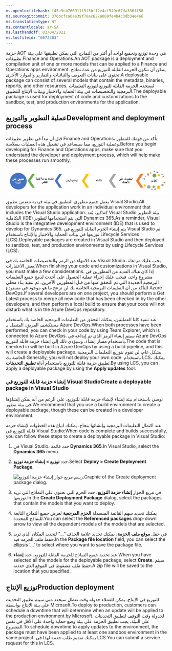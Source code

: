 ```yaml
---
ms.openlocfilehash: f45e9cb766911f5f3bf12e4cf549c67da336ff58
ms.sourcegitcommit: 376bcfca0ae39f70ac627a080fe4b4c3db34e466
ms.translationtype: HT
ms.contentlocale: ar-SA
ms.lasthandoff: 03/04/2021
ms.locfileid: "6072303"
---
```

<span data-ttu-id="c5eb3-101">حزمة AOT هي وحدة توزيع وتجميع لواحد أو أكثر من النماذج التي يمكن تطبيقها على بيئة تطبيقات Finance and Operations.</span><span class="sxs-lookup"><span data-stu-id="c5eb3-101">An AOT package is a deployment and compilation unit of one or more models that can be applied to a Finance and Operations apps environment.</span></span> <span data-ttu-id="c5eb3-102">يمكن أن تتكون الحزمة القابلة للتوزيع من عدة نماذج تحتوي على بيانات التعريف والثنائيات والتقارير والموارد الأخرى.</span><span class="sxs-lookup"><span data-stu-id="c5eb3-102">A deployable package can consist of several models that contain the metadata, binaries, reports, and other resources.</span></span> <span data-ttu-id="c5eb3-103">تُستخدم الحزمة القابلة للتوزيع لتوزيع التعليمات البرمجية والتخصيصات في بيئة الحماية والاختبار وبيئات الإنتاج للتطبيق.</span><span class="sxs-lookup"><span data-stu-id="c5eb3-103">The deployable package is used for deployment of code and customizations to the sandbox, test, and production environments for the application.</span></span>
 
## <a name="development-and-deployment-process"></a><span data-ttu-id="c5eb3-104">عملية التطوير والتوزيع</span><span class="sxs-lookup"><span data-stu-id="c5eb3-104">Development and deployment process</span></span> 

<span data-ttu-id="c5eb3-105">قبل أن تبدأ في تطوير تطبيقات Finance and Operations، تأكد من فهمك للمطور وعملية التوزيع، مما سيساعد في تشغيل هذه العمليات بسلاسة.</span><span class="sxs-lookup"><span data-stu-id="c5eb3-105">Before you begin developing for Finance and Operations apps, make sure that you understand the developer and deployment process, which will help make these processes run smoothly.</span></span> 

![رسم تخطيطي للمطور وعملية التوزيع.](../media/deploy-process.png)

<span data-ttu-id="c5eb3-107">يعمل جميع مطوري التطبيق في بيئة فردية تتضمن تطبيق Visual Studio.</span><span class="sxs-lookup"><span data-stu-id="c5eb3-107">All developers for the application work in an individual environment that includes the Visual Studio application.</span></span> <span data-ttu-id="c5eb3-108">كتذكير، يُعد Visual Studio بيئة التطوير التكاملية (IDE) التي يتم استخدامها لتطوير Dynamics 365.</span><span class="sxs-lookup"><span data-stu-id="c5eb3-108">As a reminder, Visual Studio is the integrative development environment (IDE) that is used to develop for Dynamics 365.</span></span> <span data-ttu-id="c5eb3-109">يتم إنشاء الحزم القابلة للتوزيع في Visual Studio ثم توزيعها في بيئات الحماية والاختبار والإنتاج باستخدام Lifecycle Services ‏(LCS).</span><span class="sxs-lookup"><span data-stu-id="c5eb3-109">Deployable packages are created in Visual Studio and then deployed to sandbox, test, and production environments by using Lifecycle Services (LCS).</span></span>

<span data-ttu-id="c5eb3-110">عند الانتهاء من الرمز والتخصيصات الخاصة بك في Visual Studio، يجب عليك مراعاة بعض الاعتبارات.</span><span class="sxs-lookup"><span data-stu-id="c5eb3-110">When finishing your code and customizations in Visual Studio, you must make a few considerations.</span></span> <span data-ttu-id="c5eb3-111">إذا كان هناك العديد من المطورين في مشروع واحد، فيجب عليك إجراء عملية الحصول على أحدث لدمج جميع التعليمات البرمجية الجديدة التي تم التحقق منها من قبل المطورين الآخرين، ثم تنفيذ بناء محلي للتأكد من أن التعليمات البرمجية الخاصة بك لن تزعج ما هو موجود في مستودع Azure DevOps.</span><span class="sxs-lookup"><span data-stu-id="c5eb3-111">If several developers are on one project, you should perform a Get Latest process to merge all new code that has been checked in by the other developers, and then perform a local build to ensure that your code will not disturb what is in the Azure DevOps repository.</span></span>

<span data-ttu-id="c5eb3-112">عند تنفيذ كلتا العمليتين، يمكنك التحقق من التعليمات البرمجية الخاصة بك باستخدام مستكشف الفريق، المتصل بـ Azure DevOps.</span><span class="sxs-lookup"><span data-stu-id="c5eb3-112">When both processes have been performed, you can check in your code by using Team Explorer, which is connected to Azure DevOps.</span></span> <span data-ttu-id="c5eb3-113">سيتم إنشاء الرمز الذي تم إيداعه في Azure DevOps باستخدام مسار إنشاء، وسيؤدي ذلك إلى إنشاء حزمة قابلة للتوزيع.</span><span class="sxs-lookup"><span data-stu-id="c5eb3-113">The code that is checked in will be built in Azure DevOps by using a build pipeline, and this will create a deployable package.</span></span> <span data-ttu-id="c5eb3-114">بشكل عام، لن تقوم بتوزيع التعليمات البرمجية الخاصة بك.</span><span class="sxs-lookup"><span data-stu-id="c5eb3-114">Generally, you will not deploy your own code.</span></span> <span data-ttu-id="c5eb3-115">باستخدام LCS، يمكنك تطبيق حزمة قابلة للتوزيع باستخدام أداة **تطبيق التحديثات**.</span><span class="sxs-lookup"><span data-stu-id="c5eb3-115">By using LCS, you can apply a deployable package by using the **Apply updates** tool.</span></span>

### <a name="create-a-deployable-package-in-visual-studio"></a><span data-ttu-id="c5eb3-116">إنشاء حزمة قابلة للتوزيع في Visual Studio</span><span class="sxs-lookup"><span data-stu-id="c5eb3-116">Create a deployable package in Visual Studio</span></span> 

<span data-ttu-id="c5eb3-117">نوصي باستخدام بيئة إنشاء لإنشاء حزمة قابلة للتوزيع، على الرغم من أنه يمكن إنشاؤها في بيئة مطور.</span><span class="sxs-lookup"><span data-stu-id="c5eb3-117">We recommend that you use a build environment to create a deployable package, though these can be created in a developer environment.</span></span>

<span data-ttu-id="c5eb3-118">عند اكتمال التعليمات البرمجية وإنشائها بنجاح، يمكنك اتباع هذه الخطوات لإنشاء حزمة قابلة للتوزيع في Visual Studio:</span><span class="sxs-lookup"><span data-stu-id="c5eb3-118">When code is complete and builds successfully, you can follow these steps to create a deployable package in Visual Studio:</span></span>

1.  <span data-ttu-id="c5eb3-119">في Visual Studio، حدد قائمة **Dynamics 365**.</span><span class="sxs-lookup"><span data-stu-id="c5eb3-119">In Visual Studio, select the **Dynamics 365** menu.</span></span>
2.  <span data-ttu-id="c5eb3-120">حدد **توزيع > إنشاء حزمة توزيع**.</span><span class="sxs-lookup"><span data-stu-id="c5eb3-120">Select **Deploy > Create Deployment Package**.</span></span> 

    ![<span data-ttu-id="c5eb3-121">رسم مربع حوار إنشاء حزمة التوزيع.</span><span class="sxs-lookup"><span data-stu-id="c5eb3-121">Graphic of the Create deployment package dialog.</span></span>
    ](../media/create-deployment-package.png)

4.  <span data-ttu-id="c5eb3-122">في مربع الحوار **إنشاء حزمة التوزيع**، حدد الحزم التي تحتوي على النماذج التي تريد توزيعها.</span><span class="sxs-lookup"><span data-stu-id="c5eb3-122">In the **Create Deployment Package** dialog, select the packages that contain the models that you want to deploy.</span></span>
5.  <span data-ttu-id="c5eb3-123">يمكنك تحديد سهم القائمة المنسدلة **الحزم المرجعية** لعرض جميع النماذج التابعة للنماذج المحددة.</span><span class="sxs-lookup"><span data-stu-id="c5eb3-123">You can select the **Referenced packages** drop-down arrow to view all the dependent models of the models that are selected.</span></span>
6.  <span data-ttu-id="c5eb3-124">في حقل **موقع ملف الحزمة**، يمكنك تحديد علامة الحذف "..." لتحديد المكان الذي تريد حفظ ملف الحزمة فيه.</span><span class="sxs-lookup"><span data-stu-id="c5eb3-124">In the **Package file location** field, you can select the ellipsis '…' to select where you want to save the package file.</span></span>
7.  <span data-ttu-id="c5eb3-125">عند تحديد جميع النماذج للحزمة القابلة للتوزيع، حدد **إنشاء**.</span><span class="sxs-lookup"><span data-stu-id="c5eb3-125">When you have selected all the models for the deployable package, select **Create**.</span></span> <span data-ttu-id="c5eb3-126">سيتم حفظ ملف مضغوط في الموقع الذي حددته.</span><span class="sxs-lookup"><span data-stu-id="c5eb3-126">A zip file will be saved to the location that you specified.</span></span>

## <a name="production-deployment"></a><span data-ttu-id="c5eb3-127">توزيع الإنتاج</span><span class="sxs-lookup"><span data-stu-id="c5eb3-127">Production deployment</span></span>

<span data-ttu-id="c5eb3-128">للتوزيع في الإنتاج، يمكن للعملاء جدولة وقت تعطل سيحدد متى سيتم تطبيق التحديث على بيئة الإنتاج بواسطة Microsoft.</span><span class="sxs-lookup"><span data-stu-id="c5eb3-128">To deploy to production, customers can schedule a downtime that will determine when an update will be applied to the production environment by Microsoft.</span></span> <span data-ttu-id="c5eb3-129">لجدولة وقت التوقف لتطبيق التحديثات على البيئة، يجب تطبيق الحزمة على بيئة وضع حماية واحدة على الأقل في نفس المشروع.</span><span class="sxs-lookup"><span data-stu-id="c5eb3-129">To schedule downtime to apply updates to the environment, the package must have been applied to at least one sandbox environment in the same project.</span></span> <span data-ttu-id="c5eb3-130">يمكنك تقديم طلب خدمة لهذا في LCS.</span><span class="sxs-lookup"><span data-stu-id="c5eb3-130">You can submit a service request for this in LCS.</span></span>
